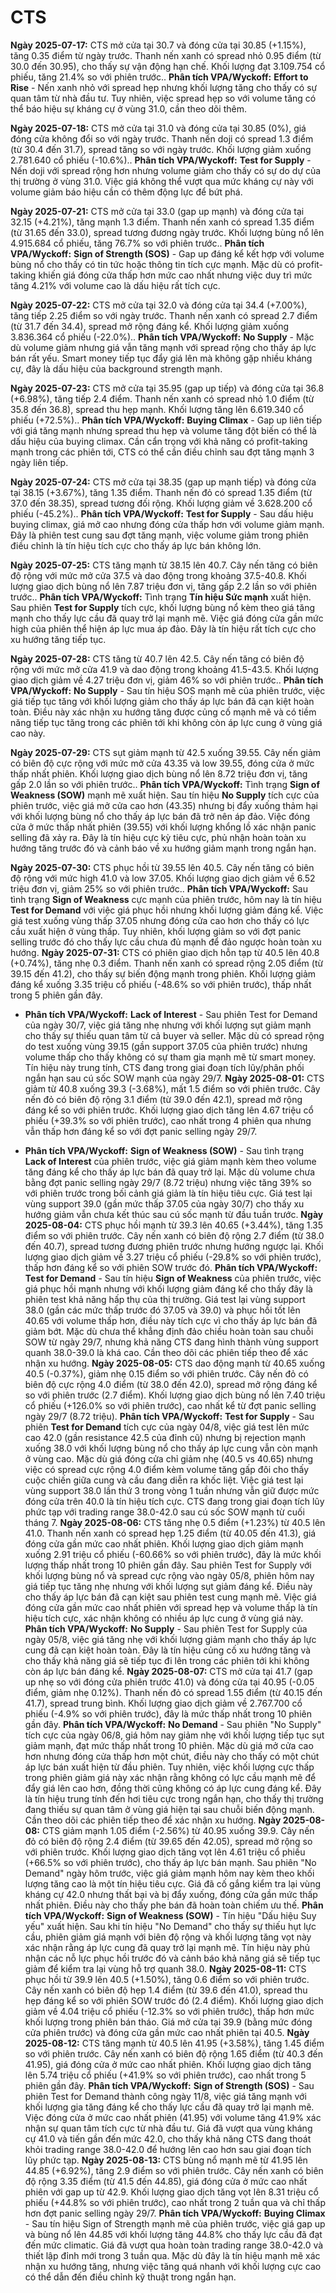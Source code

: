 # CTS

**Ngày 2025-07-17:** CTS mở cửa tại 30.7 và đóng cửa tại 30.85 (+1.15%), tăng 0.35 điểm từ ngày trước. Thanh nến xanh có spread nhỏ 0.95 điểm (từ 30.0 đến 30.95), cho thấy sự vận động hạn chế. Khối lượng đạt 3.109.754 cổ phiếu, tăng 21.4% so với phiên trước.. **Phân tích VPA/Wyckoff:** **Effort to Rise** - Nến xanh nhỏ với spread hẹp nhưng khối lượng tăng cho thấy có sự quan tâm từ nhà đầu tư. Tuy nhiên, việc spread hẹp so với volume tăng có thể báo hiệu sự kháng cự ở vùng 31.0, cần theo dõi thêm.

**Ngày 2025-07-18:** CTS mở cửa tại 31.0 và đóng cửa tại 30.85 (0%), giá đóng cửa không đổi so với ngày trước. Thanh nến doji có spread 1.3 điểm (từ 30.4 đến 31.7), spread tăng so với ngày trước. Khối lượng giảm xuống 2.781.640 cổ phiếu (-10.6%).. **Phân tích VPA/Wyckoff:** **Test for Supply** - Nến doji với spread rộng hơn nhưng volume giảm cho thấy có sự do dự của thị trường ở vùng 31.0. Việc giá không thể vượt qua mức kháng cự này với volume giảm báo hiệu cần có thêm động lực để bứt phá.

**Ngày 2025-07-21:** CTS mở cửa tại 33.0 (gap up mạnh) và đóng cửa tại 32.15 (+4.21%), tăng mạnh 1.3 điểm. Thanh nến xanh có spread 1.35 điểm (từ 31.65 đến 33.0), spread tương đương ngày trước. Khối lượng bùng nổ lên 4.915.684 cổ phiếu, tăng 76.7% so với phiên trước.. **Phân tích VPA/Wyckoff:** **Sign of Strength (SOS)** - Gap up đáng kể kết hợp với volume bùng nổ cho thấy có tin tức hoặc thông tin tích cực mạnh. Mặc dù có profit-taking khiến giá đóng cửa thấp hơn mức cao nhất nhưng việc duy trì mức tăng 4.21% với volume cao là dấu hiệu rất tích cực.

**Ngày 2025-07-22:** CTS mở cửa tại 32.0 và đóng cửa tại 34.4 (+7.00%), tăng tiếp 2.25 điểm so với ngày trước. Thanh nến xanh có spread 2.7 điểm (từ 31.7 đến 34.4), spread mở rộng đáng kể. Khối lượng giảm xuống 3.836.364 cổ phiếu (-22.0%).. **Phân tích VPA/Wyckoff:** **No Supply** - Mặc dù volume giảm nhưng giá vẫn tăng mạnh với spread rộng cho thấy áp lực bán rất yếu. Smart money tiếp tục đẩy giá lên mà không gặp nhiều kháng cự, đây là dấu hiệu của background strength mạnh.

**Ngày 2025-07-23:** CTS mở cửa tại 35.95 (gap up tiếp) và đóng cửa tại 36.8 (+6.98%), tăng tiếp 2.4 điểm. Thanh nến xanh có spread nhỏ 1.0 điểm (từ 35.8 đến 36.8), spread thu hẹp mạnh. Khối lượng tăng lên 6.619.340 cổ phiếu (+72.5%).. **Phân tích VPA/Wyckoff:** **Buying Climax** - Gap up liên tiếp với giá tăng mạnh nhưng spread thu hẹp và volume tăng đột biến có thể là dấu hiệu của buying climax. Cần cẩn trọng với khả năng có profit-taking mạnh trong các phiên tới, CTS có thể cần điều chỉnh sau đợt tăng mạnh 3 ngày liên tiếp.

**Ngày 2025-07-24:** CTS mở cửa tại 38.35 (gap up mạnh tiếp) và đóng cửa tại 38.15 (+3.67%), tăng 1.35 điểm. Thanh nến đỏ có spread 1.35 điểm (từ 37.0 đến 38.35), spread tương đối rộng. Khối lượng giảm về 3.628.200 cổ phiếu (-45.2%).. **Phân tích VPA/Wyckoff:** **Test for Supply** - Sau dấu hiệu buying climax, giá mở cao nhưng đóng cửa thấp hơn với volume giảm mạnh. Đây là phiên test cung sau đợt tăng mạnh, việc volume giảm trong phiên điều chỉnh là tín hiệu tích cực cho thấy áp lực bán không lớn.

**Ngày 2025-07-25:** CTS tăng mạnh từ 38.15 lên 40.7. Cây nến tăng có biên độ rộng với mức mở cửa 37.5 và dao động trong khoảng 37.5-40.8. Khối lượng giao dịch bùng nổ lên 7.87 triệu đơn vị, tăng gấp 2.2 lần so với phiên trước.. **Phân tích VPA/Wyckoff:** Tình trạng **Tín hiệu Sức mạnh** xuất hiện. Sau phiên **Test for Supply** tích cực, khối lượng bùng nổ kèm theo giá tăng mạnh cho thấy lực cầu đã quay trở lại mạnh mẽ. Việc giá đóng cửa gần mức high của phiên thể hiện áp lực mua áp đảo. Đây là tín hiệu rất tích cực cho xu hướng tăng tiếp tục.

**Ngày 2025-07-28:** CTS tăng từ 40.7 lên 42.5. Cây nến tăng có biên độ rộng với mức mở cửa 41.9 và dao động trong khoảng 41.5-43.5. Khối lượng giao dịch giảm về 4.27 triệu đơn vị, giảm 46% so với phiên trước.. **Phân tích VPA/Wyckoff:** **No Supply** - Sau tín hiệu SOS mạnh mẽ của phiên trước, việc giá tiếp tục tăng với khối lượng giảm cho thấy áp lực bán đã cạn kiệt hoàn toàn. Điều này xác nhận xu hướng tăng được củng cố mạnh mẽ và có tiềm năng tiếp tục tăng trong các phiên tới khi không còn áp lực cung ở vùng giá cao này.

**Ngày 2025-07-29:** CTS sụt giảm mạnh từ 42.5 xuống 39.55. Cây nến giảm có biên độ cực rộng với mức mở cửa 43.35 và low 39.55, đóng cửa ở mức thấp nhất phiên. Khối lượng giao dịch bùng nổ lên 8.72 triệu đơn vị, tăng gấp 2.0 lần so với phiên trước.. **Phân tích VPA/Wyckoff:** Tình trạng **Sign of Weakness (SOW)** mạnh mẽ xuất hiện. Sau tín hiệu **No Supply** tích cực của phiên trước, việc giá mở cửa cao hơn (43.35) nhưng bị đẩy xuống thảm hại với khối lượng bùng nổ cho thấy áp lực bán đã trở nên áp đảo. Việc đóng cửa ở mức thấp nhất phiên (39.55) với khối lượng khổng lồ xác nhận panic selling đã xảy ra. Đây là tín hiệu cực kỳ tiêu cực, phủ nhận hoàn toàn xu hướng tăng trước đó và cảnh báo về xu hướng giảm mạnh trong ngắn hạn.

**Ngày 2025-07-30:** CTS phục hồi từ 39.55 lên 40.5. Cây nến tăng có biên độ rộng với mức high 41.0 và low 37.05. Khối lượng giao dịch giảm về 6.52 triệu đơn vị, giảm 25% so với phiên trước.. **Phân tích VPA/Wyckoff:** Sau tình trạng **Sign of Weakness** cực mạnh của phiên trước, hôm nay là tín hiệu **Test for Demand** với việc giá phục hồi nhưng khối lượng giảm đáng kể. Việc giá test xuống vùng thấp 37.05 nhưng đóng cửa cao hơn cho thấy có lực cầu xuất hiện ở vùng thấp. Tuy nhiên, khối lượng giảm so với đợt panic selling trước đó cho thấy lực cầu chưa đủ mạnh để đảo ngược hoàn toàn xu hướng.
**Ngày 2025-07-31:** CTS có phiên giao dịch hỗn tạp từ 40.5 lên 40.8 (+0.74%), tăng nhẹ 0.3 điểm. Thanh nến xanh có spread rộng 2.05 điểm (từ 39.15 đến 41.2), cho thấy sự biến động mạnh trong phiên. Khối lượng giảm đáng kể xuống 3.35 triệu cổ phiếu (-48.6% so với phiên trước), thấp nhất trong 5 phiên gần đây.

- **Phân tích VPA/Wyckoff:** **Lack of Interest** - Sau phiên Test for Demand của ngày 30/7, việc giá tăng nhẹ nhưng với khối lượng sụt giảm mạnh cho thấy sự thiếu quan tâm từ cả buyer và seller. Mặc dù có spread rộng do test xuống vùng 39.15 (gần support 37.05 của phiên trước) nhưng volume thấp cho thấy không có sự tham gia mạnh mẽ từ smart money. Tín hiệu này trung tính, CTS đang trong giai đoạn tích lũy/phân phối ngắn hạn sau cú sốc SOW mạnh của ngày 29/7.
**Ngày 2025-08-01:** CTS giảm từ 40.8 xuống 39.3 (-3.68%), mất 1.5 điểm so với phiên trước. Cây nến đỏ có biên độ rộng 3.1 điểm (từ 39.0 đến 42.1), spread mở rộng đáng kể so với phiên trước. Khối lượng giao dịch tăng lên 4.67 triệu cổ phiếu (+39.3% so với phiên trước), cao nhất trong 4 phiên qua nhưng vẫn thấp hơn đáng kể so với đợt panic selling ngày 29/7.

- **Phân tích VPA/Wyckoff:** **Sign of Weakness (SOW)** - Sau tình trạng **Lack of Interest** của phiên trước, việc giá giảm mạnh kèm theo volume tăng đáng kể cho thấy áp lực bán đã quay trở lại. Mặc dù volume chưa bằng đợt panic selling ngày 29/7 (8.72 triệu) nhưng việc tăng 39% so với phiên trước trong bối cảnh giá giảm là tín hiệu tiêu cực. Giá test lại vùng support 39.0 (gần mức thấp 37.05 của ngày 30/7) cho thấy xu hướng giảm vẫn chưa kết thúc sau cú sốc mạnh từ đầu tuần trước.
**Ngày 2025-08-04:** CTS phục hồi mạnh từ 39.3 lên 40.65 (+3.44%), tăng 1.35 điểm so với phiên trước. Cây nến xanh có biên độ rộng 2.7 điểm (từ 38.0 đến 40.7), spread tương đương phiên trước nhưng hướng ngược lại. Khối lượng giao dịch giảm về 3.27 triệu cổ phiếu (-29.8% so với phiên trước), thấp hơn đáng kể so với phiên SOW trước đó. **Phân tích VPA/Wyckoff:** **Test for Demand** - Sau tín hiệu **Sign of Weakness** của phiên trước, việc giá phục hồi mạnh nhưng với khối lượng giảm đáng kể cho thấy đây là phiên test khả năng hấp thụ của thị trường. Giá test lại vùng support 38.0 (gần các mức thấp trước đó 37.05 và 39.0) và phục hồi tốt lên 40.65 với volume thấp hơn, điều này tích cực vì cho thấy áp lực bán đã giảm bớt. Mặc dù chưa thể khẳng định đảo chiều hoàn toàn sau chuỗi SOW từ ngày 29/7, nhưng khả năng CTS đang hình thành vùng support quanh 38.0-39.0 là khá cao. Cần theo dõi các phiên tiếp theo để xác nhận xu hướng.
**Ngày 2025-08-05:** CTS dao động mạnh từ 40.65 xuống 40.5 (-0.37%), giảm nhẹ 0.15 điểm so với phiên trước. Cây nến đỏ có biên độ cực rộng 4.0 điểm (từ 38.0 đến 42.0), spread mở rộng đáng kể so với phiên trước (2.7 điểm). Khối lượng giao dịch bùng nổ lên 7.40 triệu cổ phiếu (+126.0% so với phiên trước), cao nhất kể từ đợt panic selling ngày 29/7 (8.72 triệu). **Phân tích VPA/Wyckoff:** **Test for Supply** - Sau phiên **Test for Demand** tích cực của ngày 04/8, việc giá test lên mức cao 42.0 (gần resistance 42.5 của đỉnh cũ) nhưng bị rejection mạnh xuống 38.0 với khối lượng bùng nổ cho thấy áp lực cung vẫn còn mạnh ở vùng cao. Mặc dù giá đóng cửa chỉ giảm nhẹ (40.5 vs 40.65) nhưng việc có spread cực rộng 4.0 điểm kèm volume tăng gấp đôi cho thấy cuộc chiến giữa cung và cầu đang diễn ra khốc liệt. Việc giá test lại vùng support 38.0 lần thứ 3 trong vòng 1 tuần nhưng vẫn giữ được mức đóng cửa trên 40.0 là tín hiệu tích cực. CTS đang trong giai đoạn tích lũy phức tạp với trading range 38.0-42.0 sau cú sốc SOW mạnh từ cuối tháng 7.
**Ngày 2025-08-06:** CTS tăng nhẹ 0.5 điểm (+1.23%) từ 40.5 lên 41.0. Thanh nến xanh có spread hẹp 1.25 điểm (từ 40.05 đến 41.3), giá đóng cửa gần mức cao nhất phiên. Khối lượng giao dịch giảm mạnh xuống 2.91 triệu cổ phiếu (-60.66% so với phiên trước), đây là mức khối lượng thấp nhất trong 10 phiên gần đây. Sau phiên Test for Supply với khối lượng bùng nổ và spread cực rộng vào ngày 05/8, phiên hôm nay giá tiếp tục tăng nhẹ nhưng với khối lượng sụt giảm đáng kể. Điều này cho thấy áp lực bán đã cạn kiệt sau phiên test cung mạnh mẽ. Việc giá đóng cửa gần mức cao nhất phiên với spread hẹp và volume thấp là tín hiệu tích cực, xác nhận không có nhiều áp lực cung ở vùng giá này. **Phân tích VPA/Wyckoff:** **No Supply** - Sau phiên Test for Supply của ngày 05/8, việc giá tăng nhẹ với khối lượng giảm mạnh cho thấy áp lực cung đã cạn kiệt hoàn toàn. Đây là tín hiệu củng cố xu hướng tăng và cho thấy khả năng giá sẽ tiếp tục đi lên trong các phiên tới khi không còn áp lực bán đáng kể.
**Ngày 2025-08-07:** CTS mở cửa tại 41.7 (gap up nhẹ so với đóng cửa phiên trước 41.0) và đóng cửa tại 40.95 (-0.05 điểm, giảm nhẹ 0.12%). Thanh nến đỏ có spread 1.55 điểm (từ 40.15 đến 41.7), spread trung bình. Khối lượng giao dịch giảm về 2.767.700 cổ phiếu (-4.9% so với phiên trước), đây là mức thấp nhất trong 10 phiên gần đây. **Phân tích VPA/Wyckoff:** **No Demand** - Sau phiên "No Supply" tích cực của ngày 06/8, giá hôm nay giảm nhẹ với khối lượng tiếp tục sụt giảm mạnh, đạt mức thấp nhất trong 10 phiên. Mặc dù giá mở cửa cao hơn nhưng đóng cửa thấp hơn một chút, điều này cho thấy có một chút áp lực bán xuất hiện từ đầu phiên. Tuy nhiên, việc khối lượng cực thấp trong phiên giảm giá này xác nhận rằng không có lực cầu mạnh mẽ để đẩy giá lên cao hơn, đồng thời cũng không có áp lực cung đáng kể. Đây là tín hiệu trung tính đến hơi tiêu cực trong ngắn hạn, cho thấy thị trường đang thiếu sự quan tâm ở vùng giá hiện tại sau chuỗi biến động mạnh. Cần theo dõi các phiên tiếp theo để xác nhận xu hướng.
**Ngày 2025-08-08:** CTS giảm mạnh 1.05 điểm (-2.56%) từ 40.95 xuống 39.9. Cây nến đỏ có biên độ rộng 2.4 điểm (từ 39.65 đến 42.05), spread mở rộng so với phiên trước. Khối lượng giao dịch tăng vọt lên 4.61 triệu cổ phiếu (+66.5% so với phiên trước), cho thấy áp lực bán mạnh. Sau phiên "No Demand" ngày hôm trước, việc giá giảm mạnh hôm nay kèm theo khối lượng tăng cao là một tín hiệu tiêu cực. Giá đã cố gắng kiểm tra lại vùng kháng cự 42.0 nhưng thất bại và bị đẩy xuống, đóng cửa gần mức thấp nhất phiên. Điều này cho thấy phe bán đã hoàn toàn chiếm ưu thế. **Phân tích VPA/Wyckoff:** **Sign of Weakness (SOW)** - Tín hiệu "Dấu hiệu Suy yếu" xuất hiện. Sau khi tín hiệu "No Demand" cho thấy sự thiếu hụt lực cầu, phiên giảm giá mạnh với biên độ rộng và khối lượng tăng vọt này xác nhận rằng áp lực cung đã quay trở lại mạnh mẽ. Tín hiệu này phủ nhận các nỗ lực phục hồi trước đó và cảnh báo khả năng giá sẽ tiếp tục giảm để kiểm tra lại vùng hỗ trợ quanh 38.0.
**Ngày 2025-08-11:** CTS phục hồi từ 39.9 lên 40.5 (+1.50%), tăng 0.6 điểm so với phiên trước. Cây nến xanh có biên độ hẹp 1.4 điểm (từ 39.6 đến 41.0), spread thu hẹp đáng kể so với phiên SOW trước đó (2.4 điểm). Khối lượng giao dịch giảm về 4.04 triệu cổ phiếu (-12.3% so với phiên trước), thấp hơn mức khối lượng trong phiên bán tháo. Giá mở cửa tại 39.9 (bằng mức đóng cửa phiên trước) và đóng cửa gần mức cao nhất phiên tại 40.5.
**Ngày 2025-08-12:** CTS tăng mạnh từ 40.5 lên 41.95 (+3.58%), tăng 1.45 điểm so với phiên trước. Cây nến xanh có biên độ rộng 1.65 điểm (từ 40.3 đến 41.95), giá đóng cửa ở mức cao nhất phiên. Khối lượng giao dịch tăng lên 5.74 triệu cổ phiếu (+41.9% so với phiên trước), cao nhất trong 5 phiên gần đây. **Phân tích VPA/Wyckoff:** **Sign of Strength (SOS)** - Sau phiên Test for Demand thành công ngày 11/8, việc giá tăng mạnh với khối lượng gia tăng đáng kể cho thấy lực cầu đã quay trở lại mạnh mẽ. Việc đóng cửa ở mức cao nhất phiên (41.95) với volume tăng 41.9% xác nhận sự quan tâm tích cực từ nhà đầu tư. Giá đã vượt qua vùng kháng cự 41.0 và tiến gần đến mức 42.0, cho thấy khả năng CTS đang thoát khỏi trading range 38.0-42.0 để hướng lên cao hơn sau giai đoạn tích lũy phức tạp.
**Ngày 2025-08-13:** CTS bùng nổ mạnh mẽ từ 41.95 lên 44.85 (+6.92%), tăng 2.9 điểm so với phiên trước. Cây nến xanh có biên độ rộng 3.35 điểm (từ 41.5 đến 44.85), giá đóng cửa ở mức cao nhất phiên với gap up từ 42.9. Khối lượng giao dịch tăng vọt lên 8.31 triệu cổ phiếu (+44.8% so với phiên trước), cao nhất trong 2 tuần qua và chỉ thấp hơn đợt panic selling ngày 29/7. **Phân tích VPA/Wyckoff:** **Buying Climax** - Sau tín hiệu Sign of Strength mạnh mẽ của phiên trước, việc giá gap up và bùng nổ lên 44.85 với khối lượng tăng 44.8% cho thấy lực cầu đã đạt đến mức climatic. Giá đã vượt qua hoàn toàn trading range 38.0-42.0 và thiết lập đỉnh mới trong 3 tuần qua. Mặc dù đây là tín hiệu mạnh mẽ xác nhận xu hướng tăng, nhưng việc tăng quá nhanh với khối lượng cực cao có thể dẫn đến điều chỉnh kỹ thuật trong ngắn hạn.
